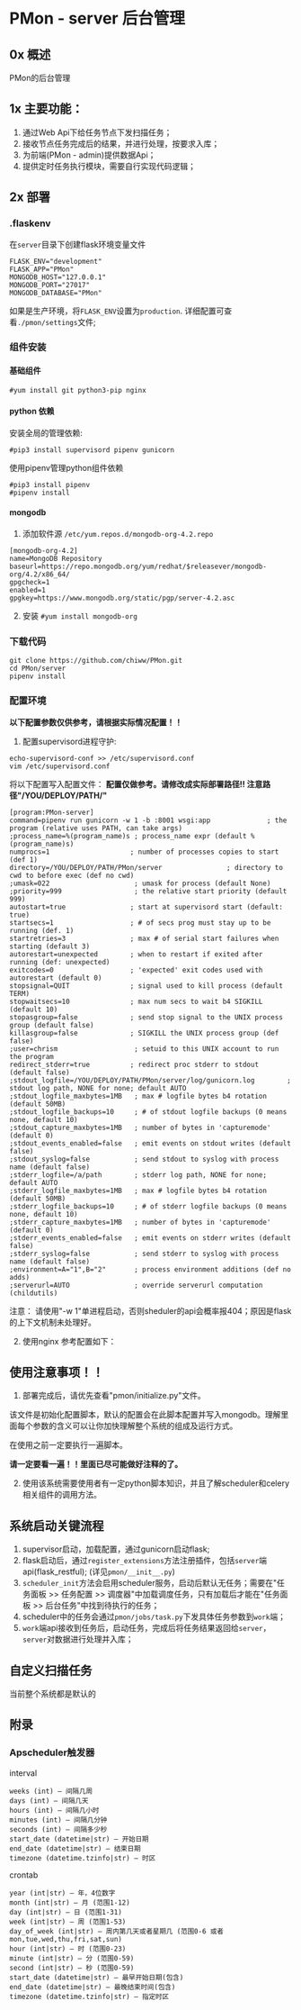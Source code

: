 
# PMon - server 后台管理

## 0x 概述
PMon的后台管理


## 1x 主要功能：
1. 通过Web Api下给任务节点下发扫描任务；
2. 接收节点任务完成后的结果，并进行处理，按要求入库；
3. 为前端(PMon - admin)提供数据Api；
4. 提供定时任务执行模块，需要自行实现代码逻辑；


## 2x 部署
### .flaskenv
在`server`目录下创建flask环境变量文件
```
FLASK_ENV="development"
FLASK_APP="PMon"
MONGODB_HOST="127.0.0.1"
MONGODB_PORT="27017"
MONGODB_DATABASE="PMon"
```
如果是生产环境，将`FLASK_ENV`设置为`production`.
详细配置可查看`./pmon/settings`文件;


### 组件安装

#### 基础组件
```shell script
#yum install git python3-pip nginx
```

#### python 依赖
安装全局的管理依赖:
```shell script
#pip3 install supervisord pipenv gunicorn
```
使用pipenv管理python组件依赖
```shell script
#pip3 install pipenv
#pipenv install 
```

#### mongodb

1. 添加软件源
`/etc/yum.repos.d/mongodb-org-4.2.repo`

```
[mongodb-org-4.2]
name=MongoDB Repository
baseurl=https://repo.mongodb.org/yum/redhat/$releasever/mongodb-org/4.2/x86_64/
gpgcheck=1
enabled=1
gpgkey=https://www.mongodb.org/static/pgp/server-4.2.asc
```
2. 安装
`#yum install mongodb-org`

### 下载代码
```shell script
git clone https://github.com/chiww/PMon.git
cd PMon/server
pipenv install
```

### 配置环境 
**以下配置参数仅供参考，请根据实际情况配置！！**

1. 配置supervisord进程守护:
```shell script
echo-supervisord-conf >> /etc/supervisord.conf
vim /etc/supervisord.conf
```
将以下配置写入配置文件：
**配置仅做参考。请修改成实际部署路径!! 注意路径"/YOU/DEPLOY/PATH/"**
```
[program:PMon-server]
command=pipenv run gunicorn -w 1 -b :8001 wsgi:app              ; the program (relative uses PATH, can take args)
;process_name=%(program_name)s ; process_name expr (default %(program_name)s)
numprocs=1                    ; number of processes copies to start (def 1)
directory=/YOU/DEPLOY/PATH/PMon/server                ; directory to cwd to before exec (def no cwd)
;umask=022                     ; umask for process (default None)
;priority=999                  ; the relative start priority (default 999)
autostart=true                ; start at supervisord start (default: true)
startsecs=1                   ; # of secs prog must stay up to be running (def. 1)
startretries=3                ; max # of serial start failures when starting (default 3)
autorestart=unexpected        ; when to restart if exited after running (def: unexpected)
exitcodes=0                   ; 'expected' exit codes used with autorestart (default 0)
stopsignal=QUIT               ; signal used to kill process (default TERM)
stopwaitsecs=10               ; max num secs to wait b4 SIGKILL (default 10)
stopasgroup=false             ; send stop signal to the UNIX process group (default false)
killasgroup=false             ; SIGKILL the UNIX process group (def false)
;user=chrism                   ; setuid to this UNIX account to run the program
redirect_stderr=true          ; redirect proc stderr to stdout (default false)
;stdout_logfile=/YOU/DEPLOY/PATH/PMon/server/log/gunicorn.log        ; stdout log path, NONE for none; default AUTO
;stdout_logfile_maxbytes=1MB   ; max # logfile bytes b4 rotation (default 50MB)
;stdout_logfile_backups=10     ; # of stdout logfile backups (0 means none, default 10)
;stdout_capture_maxbytes=1MB   ; number of bytes in 'capturemode' (default 0)
;stdout_events_enabled=false   ; emit events on stdout writes (default false)
;stdout_syslog=false           ; send stdout to syslog with process name (default false)
;stderr_logfile=/a/path        ; stderr log path, NONE for none; default AUTO
;stderr_logfile_maxbytes=1MB   ; max # logfile bytes b4 rotation (default 50MB)
;stderr_logfile_backups=10     ; # of stderr logfile backups (0 means none, default 10)
;stderr_capture_maxbytes=1MB   ; number of bytes in 'capturemode' (default 0)
;stderr_events_enabled=false   ; emit events on stderr writes (default false)
;stderr_syslog=false           ; send stderr to syslog with process name (default false)
;environment=A="1",B="2"       ; process environment additions (def no adds)
;serverurl=AUTO                ; override serverurl computation (childutils)
```
注意： 请使用"-w 1"单进程启动，否则sheduler的api会概率报404；原因是flask的上下文机制未处理好。


2. 使用nginx
参考配置如下：


## 使用注意事项！！

1. 部署完成后，请优先查看"pmon/initialize.py"文件。

该文件是初始化配置脚本，默认的配置会在此脚本配置并写入mongodb。理解里面每个参数的含义可以让你加快理解整个系统的组成及运行方式。

在使用之前一定要执行一遍脚本。

**请一定要看一遍！！里面已尽可能做好注释的了。**

2. 使用该系统需要使用者有一定python脚本知识，并且了解scheduler和celery相关组件的调用方法。

## 系统启动关键流程

1. supervisor启动，加载配置，通过gunicorn启动flask;
2. flask启动后，通过`register_extensions`方法注册插件，包括`server`端api(flask_restful); (详见`pmon/__init__.py`)
3. `scheduler_init`方法会启用scheduler服务，启动后默认无任务；需要在"任务面板 >> 任务配置 >> 调度器"中加载调度任务，只有加载后才能在"任务面板 >> 后台任务"中找到待执行的任务；
4. scheduler中的任务会通过`pmon/jobs/task.py`下发具体任务参数到`work`端；
5. `work`端api接收到任务后，启动任务，完成后将任务结果返回给`server`， `server`对数据进行处理并入库；


## 自定义扫描任务

当前整个系统都是默认的

## 附录
### Apscheduler触发器

interval
```
weeks (int) – 间隔几周 
days (int) – 间隔几天 
hours (int) – 间隔几小时 
minutes (int) – 间隔几分钟 
seconds (int) – 间隔多少秒 
start_date (datetime|str) – 开始日期 
end_date (datetime|str) – 结束日期 
timezone (datetime.tzinfo|str) – 时区 
```

crontab
``` 
year (int|str) – 年，4位数字 
month (int|str) – 月 (范围1-12) 
day (int|str) – 日 (范围1-31) 
week (int|str) – 周 (范围1-53) 
day_of_week (int|str) – 周内第几天或者星期几 (范围0-6 或者 mon,tue,wed,thu,fri,sat,sun) 
hour (int|str) – 时 (范围0-23) 
minute (int|str) – 分 (范围0-59) 
second (int|str) – 秒 (范围0-59) 
start_date (datetime|str) – 最早开始日期(包含) 
end_date (datetime|str) – 最晚结束时间(包含) 
timezone (datetime.tzinfo|str) – 指定时区 
```